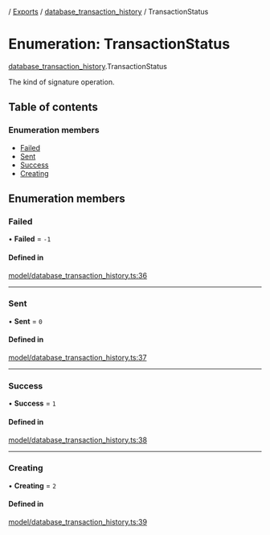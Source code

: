 [](../README.md) / [Exports](../modules.md) / [database\_transaction\_history](../modules/database_transaction_history.md) / TransactionStatus

# Enumeration: TransactionStatus

[database_transaction_history](../modules/database_transaction_history.md).TransactionStatus

The kind of signature operation.

## Table of contents

### Enumeration members

- [Failed](database_transaction_history.TransactionStatus.md#failed)
- [Sent](database_transaction_history.TransactionStatus.md#sent)
- [Success](database_transaction_history.TransactionStatus.md#success)
- [Creating](database_transaction_history.TransactionStatus.md#creating)

## Enumeration members

### Failed

• **Failed** = `-1`

#### Defined in

[model/database_transaction_history.ts:36](https://github.com/ieigen/eigen_service/blob/760a065/src/model/database_transaction_history.ts#L36)

___

### Sent

• **Sent** = `0`

#### Defined in

[model/database_transaction_history.ts:37](https://github.com/ieigen/eigen_service/blob/760a065/src/model/database_transaction_history.ts#L37)

___

### Success

• **Success** = `1`

#### Defined in

[model/database_transaction_history.ts:38](https://github.com/ieigen/eigen_service/blob/760a065/src/model/database_transaction_history.ts#L38)

___

### Creating

• **Creating** = `2`

#### Defined in

[model/database_transaction_history.ts:39](https://github.com/ieigen/eigen_service/blob/760a065/src/model/database_transaction_history.ts#L39)

